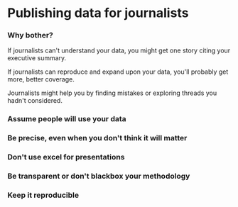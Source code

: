 # Publishing data for journalists

### Why bother?

If journalists can't understand your data, you might get one story citing
your executive summary.

If journalists can reproduce and expand upon your data, you'll probably get
more, better coverage.

Journalists might help you by finding mistakes or exploring threads you
hadn't considered.

### Assume people will use your data

### Be precise, even when you don't think it will matter

### Don't use excel for presentations

### Be transparent or don't blackbox your methodology

### Keep it reproducible